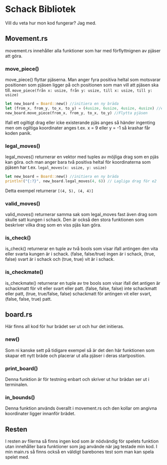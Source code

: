 # Schack Bibliotek
Vill du veta hur mon kod fungerar?
Jag med.

## Movement&period;rs
movement&period;rs innehåller alla funktioner som har med förflyttnignen av pjäser att göra.

### move_piece()
move&#95;piece() flyttar pjäserna. Man anger fyra positiva heltal som motsvarar positionen som pjäsen ligger på och positionen som man vill att pjäsen ska till. `move_piece(från x: usize, från y: usize, till x: usize, till y: usize)`
```rust
let new_board = Board::new() //initiera en ny bräda
let (from_x, from_y, to_x, to_y) = (4usize, 6usize, 4usize, 4usize) //e2 - e4
new_board.move_piece(from_x, from_y, to_x, to_y) //Flytta pjäsen
```
Ifall ett ogiltigt drag eller icke existerande pjäs anges så händer ingenting men om ogiltiga koordinater anges t.ex. x = 9 eller y = -1 så krashar får koden panik.

### legal_moves()
legal&#95;moves() returnerar en vektor med tuples av möjliga drag som en pjäs kan göra. och man anger bara två positiva heltal för koordinaterna som pjäsen har t.ex. `legal_moves(x: usize, y: usize)`
```rust
let new_board = Board::new() //initiera en ny bräda
println!("{:?}", new_board.legal_moves(4, 6)) // Lagliga drag för e2
```
Detta exempel returnerar `[(4, 5), (4, 4)]`

### valid_moves()
valid&#95;moves() returnerar samma sak som legal_moves fast även drag som skulle satt kungen i schack. Den är också den stora funktionen som beskriver vilka drag som en viss pjäs kan göra.

### is_check()
is&#95;check() returnerar en tuple av två bools som visar ifall antingen den vita eller svarta kungen är i schack. (false, false/true) ingen är i schack, (true, false) svart är i schack och (true, true) vit är i schack.

### is_checkmate()
is&#95;checkmate() returnerar en tuple av tre bools som visar ifall det antigen är schackmatt för vit eller svart eller patt. (false, false, false) inte schackmatt eller patt, (true, true/false, false) schackmatt för antingen vit eller svart, (false, false, true) patt.


## board&period;rs
Här finns all kod för hur brädet ser ut och hur det initieras.

### new()
Som ni kanske sett på tidigare exempel så är det den här funktionen som skapar ett nytt bräde och placerar ut alla pjäser i deras startposition.

### print_board()
Denna funktion är för testning enbart och skriver ut hur brädan ser ut i terminalen.

### in_bounds()
Denna funktion används överallt i movement&period;rs och den kollar om angivna koordinater ligger innanför brädet.

## Resten
I resten av filerna så finns ingen kod som är nödvändig för spelets funktion utan innehåller bara funktioner som jag använde när jag testade min kod. I min main&period;rs så finns också en väldigt barebones test som man kan spela spelet med.

